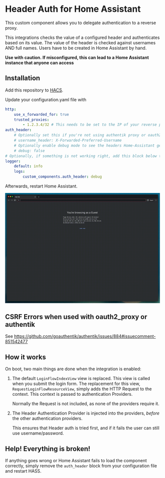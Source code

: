 # Header Auth for Home Assistant

This custom component allows you to delegate authentication to a reverse proxy.

This integrations checks the value of a configured header and authenticates based on its value. The value of the header is
checked against usernames AND full names. Users have to be created in Home Assistant by hand.

**Use with caution. If misconfigured, this can lead to a Home Assistant instance that anyone can access**

## Installation

Add this repository to [HACS](https://hacs.xyz/).

Update your configuration.yaml file with

```yaml
http:
    use_x_forwarded_for: true
    trusted_proxies:
        - 1.2.3.4/32 # This needs to be set to the IP of your reverse proxy
auth_header:
    # Optionally set this if you're not using authentik proxy or oauth2_proxy
    # username_header: X-Forwarded-Preferred-Username
    # Optionally enable debug mode to see the headers Home-Assistant gets
    # debug: false
# Optionally, if something is not working right, add this block below to get more information
logger:
    default: info
    logs:
        custom_components.auth_header: debug
```

Afterwards, restart Home Assistant.

![](./.github/demo.gif)

## CSRF Errors when used with oauth2_proxy or authentik

See https://github.com/goauthentik/authentik/issues/884#issuecomment-851542477

## How it works

On boot, two main things are done when the integration is enabled:

1. The default `LoginFlowIndexView` view is replaced. This view is called when you submit the login form. The replacement for this view, `RequestLoginFlowResourceView`, simply adds the HTTP Request to the context. This context is passed to authentication Providers.

    Normally the Request is not included, as none of the providers require it.

2. The Header Authentication Provider is injected into the providers, *before* the other authentication providers.

    This ensures that Header auth is tried first, and if it fails the user can still use username/password.


## Help! Everything is broken!

If anything goes wrong or Home Assistant fails to load the component correctly, simply remove the `auth_header` block from your configuration file and restart HASS.
